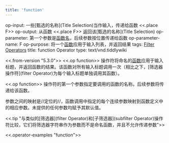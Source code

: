 ```yaml
---
title: 'function'
---
```


op-input: 一些[甄选的名称](Title Selection)当作输入，传递给函数 <<.place F>>
op-output: 从函数 <<.place F>> 返回该[甄选的名称](Title Selection)
op-parameter: 第一个参数是[函数名](Functions)，后续参数按位置传递给函数
op-parameter-name: F
op-purpose: 将一个[函数](Functions)应用于输入列表，并返回结果
tags: [Filter Operators](#Filter%20Operators)
title: function Operator
type: text/vnd.tiddlywiki

<<.from-version "5.3.0">> <<.op function>> 操作符将命名的[函数](Functions)应用于输入标题，并返回函数的结果。该函数对所有输入标题调用一次（相比之下，[筛选器操作符](filter Operator)为每个输入标题单独调用其函数）。

<<.op function>> 操作符的第一个参数指定要调用的函数的名称。后续参数将传递给该函数。

参数之间的映射是//定位的//，函数调用中指定的每个连续参数映射到函数定义中的相应参数。未提供的任何参数均赋予其默认值。

<<.tip "与类似的[筛选器](filter Operator)和[子筛选器](subfilter Operator)操作符比较，它们将筛选器字符串作为参数而不是命名函数，并且不允许传递参数">>

<<.operator-examples "function">>
